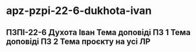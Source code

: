 # apz-pzpi-22-6-dukhota-ivan
ПЗПІ-22-6
Духота Іван
Тема доповіді ПЗ 1
Тема доповіді ПЗ 2
Тема проєкту на усі ЛР
---
